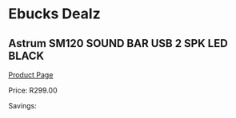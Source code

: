 
# Ebucks Dealz
## Astrum SM120 SOUND BAR USB 2 SPK LED BLACK
[Product Page](https://www.ebucks.com/web/shop/productSelected.do?prodId=1231363807&catId=1207273786)

Price: R299.00

Savings: 


	